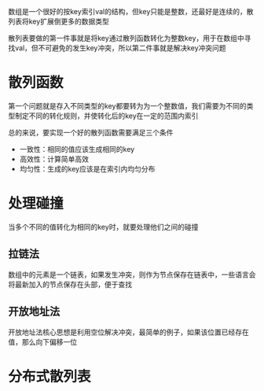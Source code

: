 数组是一个很好的按key索引val的结构，但key只能是整数，还最好是连续的，散列表将key扩展倒更多的数据类型

散列表要做的第一件事就是将key通过散列函数转化为整数key，用于在数组中寻找val，但不可避免的发生key冲突，所以第二件事就是解决key冲突问题

# 散列函数
第一个问题就是存入不同类型的key都要转为为一个整数值，我们需要为不同的类型制定不同的转化规则，并使转化后的key在一定的范围内索引

总的来说，要实现一个好的散列函数需要满足三个条件

- 一致性：相同的值应该生成相同的key
- 高效性：计算简单高效
- 均匀性：生成的key应该是在索引内均匀分布

# 处理碰撞
当多个不同的值转化为相同的key时，就要处理他们之间的碰撞

## 拉链法
数组中的元素是一个链表，如果发生冲突，则作为节点保存在链表中，一些语言会将最新加入的节点保存在头部，便于查找

## 开放地址法
开放地址法核心思想是利用空位解决冲突，最简单的例子，如果该位置已经存在值，那么向下偏移一位

# 分布式散列表